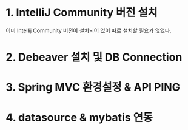 
# 1. IntelliJ Community 버전 설치

이미 Intellij Community 버전이 설치되어 있어 따로 설치할 필요가 없었다.

# 2. Debeaver 설치 및 DB Connection

# 3. Spring MVC 환경설정 & API PING
# 4. datasource & mybatis 연동
